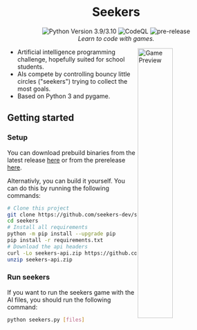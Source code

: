 <div align=center>
    <h1 align=center>Seekers</h1>
    <!-- Badges -->
    <div>
        <img src="https://github.com/seekers-dev/seekers/actions/workflows/python-app.yml/badge.svg" alt="Python Version 3.9/3.10">
        <img src="https://github.com/seekers-dev/seekers/actions/workflows/github-code-scanning/codeql/badge.svg" alt="CodeQL">
        <img src="https://github.com/seekers-dev/seekers/actions/workflows/python-app.yml/badge.svg" alt="pre-release">
    </div>
    <i>Learn to code with games.</i>
</div>

<div>
    <img alt="Game Preview" align=right width=40% src=https://user-images.githubusercontent.com/37810842/226148194-e5b55d57-ed84-4e71-869b-d062b101b345.png>
    <ul >
        <li>Artificial intelligence programming challenge, hopefully suited for school students.</li>
        <li>AIs compete by controlling bouncy little circles ("seekers") trying to collect the most goals.</li>
        <li>Based on Python 3 and pygame.</li>
    </ul>
</div>

## Getting started

### Setup

You can download prebuild binaries from the latest release [here]() or from the prerelease [here]().

Alternativly, you can build it yourself. You can do this by running the following commands:

```sh
# Clone this project
git clone https://github.com/seekers-dev/seekers.git
cd seekers
# Install all requirements
python -m pip install --upgrade pip
pip install -r requirements.txt
# Download the api headers
curl -Lo seekers-api.zip https://github.com/seekers-dev/seekers-api/releases/download/prerelease/seekers-api.zip
unzip seekers-api.zip
```

### Run seekers

If you want to run the seekers game with the AI files, you should run the following command: 

```sh
python seekers.py [files]
```
